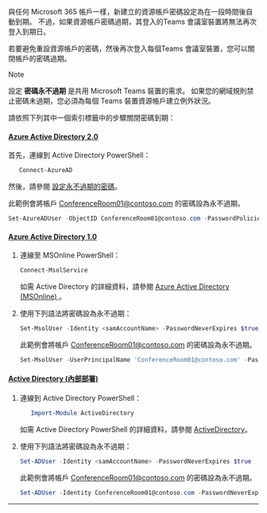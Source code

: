
與任何 Microsoft 365 帳戶一樣，新建立的資源帳戶密碼設定為在一段時間後自動到期。 不過，如果資源帳戶密碼過期，其登入的Teams 會議室裝置將無法再次登入到期日。 

若要避免重設資源帳戶的密碼，然後再次登入每個Teams 會議室裝置，您可以關閉帳戶的密碼過期。
  
> [!NOTE]
> 設定 **密碼永不過期** 是共用 Microsoft Teams 裝置的需求。 如果您的網域規則禁止密碼未過期，您必須為每個 Teams 裝置資源帳戶建立例外狀況。

請依照下列其中一個索引標籤中的步驟關閉密碼到期：

#### <a name="azure-active-directory-20"></a>[**Azure Active Directory 2.0**](#tab/azure-active-directory2-password/)

首先，連線到 Active Directory PowerShell：

```PowerShell
   Connect-AzureAD
```

然後，請參閱 [設定永不過期的密碼](/microsoft-365/admin/add-users/set-password-to-never-expire#set-a-password-to-never-expire)。

此範例會將帳戶 ConferenceRoom01@contoso.com 的密碼設為永不過期。

```PowerShell
Set-AzureADUser -ObjectID ConferenceRoom01@contoso.com -PasswordPolicies DisablePasswordExpiration
```

#### <a name="azure-active-directory-10"></a>[**Azure Active Directory 1.0**](#tab/azure-active-directory1-password/)

 1. 連線至 MSOnline PowerShell：

       ```PowerShell
       Connect-MsolService
       ```

       如需 Active Directory 的詳細資料，請參閱 [Azure Active Directory (MSOnline) ](/powershell/azure/active-directory/overview?view=azureadps-1.0&preserve-view=true)。

2. 使用下列語法將密碼設為永不過期：

    ```PowerShell
    Set-MsolUser -Identity <samAccountName> -PasswordNeverExpires $true
    ```

    此範例會將帳戶 ConferenceRoom01@contoso.com 的密碼設為永不過期。

    ```PowerShell
    Set-MsolUser -UserPrincipalName 'ConferenceRoom01@contoso.com' -PasswordNeverExpires $true
    ```

#### <a name="active-directory-on-premises"></a>[**Active Directory (內部部署)**](#tab/active-directory1-password/)

1. 連線到 Active Directory PowerShell：

    ```PowerShell
       Import-Module ActiveDirectory
    ```
    
    如需 Active Directory PowerShell 的詳細資料，請參閱 [ActiveDirectory](/powershell/module/activedirectory)。

2. 使用下列語法將密碼設為永不過期：

    ```PowerShell
    Set-ADUser -Identity <samAccountName> -PasswordNeverExpires $true
    ```

    此範例會將帳戶 ConferenceRoom01@contoso.com 的密碼設為永不過期。

    ```PowerShell
    Set-ADUser -Identity ConferenceRoom01@contoso.com -PasswordNeverExpires $true
    ```

---